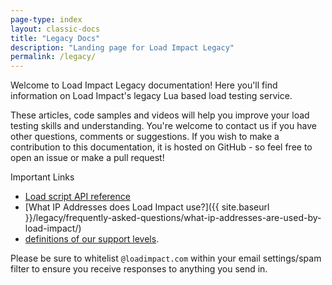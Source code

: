 ```yaml
---
page-type: index
layout: classic-docs
title: "Legacy Docs"
description: "Landing page for Load Impact Legacy"
permalink: /legacy/
---
```

Welcome to Load Impact Legacy documentation! Here you'll find information on Load Impact's legacy Lua based load testing service.

These articles, code samples and videos will help you improve your load testing skills and understanding. You're welcome to contact us if you have other questions, comments or suggestions. If you wish to make a contribution to this documentation, it is hosted on GitHub - so feel free to open an issue or make a pull request!

Important Links
- [Load script API reference](https://loadimpact.com/load-script-api/)
- [What IP Addresses does Load Impact use?]({{ site.baseurl }}/legacy/frequently-asked-questions/what-ip-addresses-are-used-by-load-impact/)
- [definitions of our support levels](https://loadimpact.com/premium-support/).

Please be sure to whitelist `@loadimpact.com` within your email settings/spam filter to ensure you receive responses to anything you send in.
